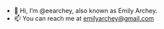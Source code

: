 - 👋 Hi, I’m @eearchey, also known as Emily Archey.
- 📫 You can reach me at emilyarchey@gmail.com

<!---
eearchey/eearchey is a ✨ special ✨ repository because its `README.md` (this file) appears on your GitHub profile.
You can click the Preview link to take a look at your changes.
--->
